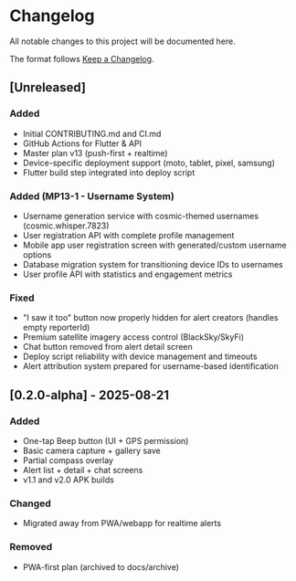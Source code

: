# Changelog
All notable changes to this project will be documented here.

The format follows [Keep a Changelog](https://keepachangelog.com/en/1.0.0/).

## [Unreleased]

### Added
- Initial CONTRIBUTING.md and CI.md
- GitHub Actions for Flutter & API
- Master plan v13 (push-first + realtime)
- Device-specific deployment support (moto, tablet, pixel, samsung)
- Flutter build step integrated into deploy script

### Added (MP13-1 - Username System)
- Username generation service with cosmic-themed usernames (cosmic.whisper.7823)
- User registration API with complete profile management
- Mobile app user registration screen with generated/custom username options
- Database migration system for transitioning device IDs to usernames
- User profile API with statistics and engagement metrics

### Fixed
- "I saw it too" button now properly hidden for alert creators (handles empty reporterId)
- Premium satellite imagery access control (BlackSky/SkyFi)
- Chat button removed from alert detail screen
- Deploy script reliability with device management and timeouts
- Alert attribution system prepared for username-based identification

## [0.2.0-alpha] - 2025-08-21
### Added
- One-tap Beep button (UI + GPS permission)
- Basic camera capture + gallery save
- Partial compass overlay
- Alert list + detail + chat screens
- v1.1 and v2.0 APK builds

### Changed
- Migrated away from PWA/webapp for realtime alerts

### Removed
- PWA-first plan (archived to docs/archive)
